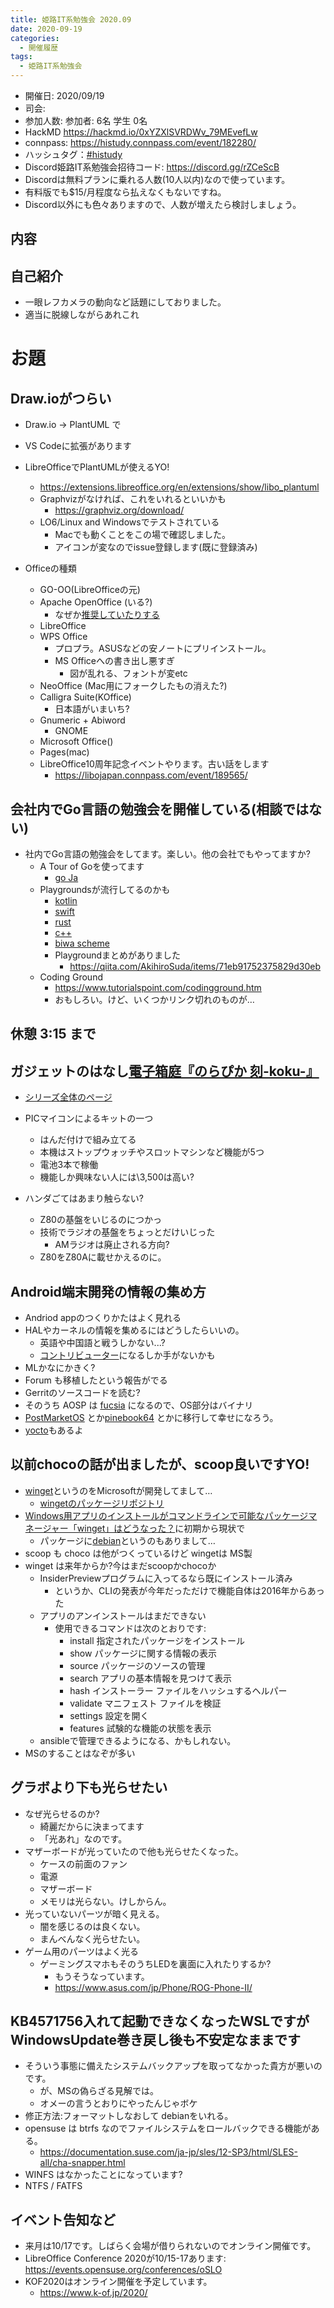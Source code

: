 ```yaml
---
title: 姫路IT系勉強会 2020.09
date: 2020-09-19
categories:
  - 開催履歴
tags:
  - 姫路IT系勉強会
---
```


* 開催日: 2020/09/19
* 司会:
* 参加人数: 参加者: 6名 学生 0名
* HackMD https://hackmd.io/0xYZXlSVRDWv_79MEvefLw
* connpass: https://histudy.connpass.com/event/182280/
* ハッシュタグ：[#histudy](https://twitter.com/search?q=%23histudy&src=typd)
* Discord姫路IT系勉強会招待コード: https://discord.gg/rZCeScB
* Discordは無料プランに乗れる人数(10人以内)なので使っています。
* 有料版でも$15/月程度なら払えなくもないですね。
* Discord以外にも色々ありますので、人数が増えたら検討しましょう。

## 内容

## 自己紹介

- 一眼レフカメラの動向など話題にしておりました。
- 適当に脱線しながらあれこれ

# お題

## Draw.ioがつらい
- Draw.io -> PlantUML で
- VS Codeに拡張があります
- LibreOfficeでPlantUMLが使えるYO!
    - https://extensions.libreoffice.org/en/extensions/show/libo_plantuml
    - Graphvizがなければ、これをいれるといいかも
        - https://graphviz.org/download/
    - LO6/Linux and Windowsでテストされている
        - Macでも動くことをこの場で確認しました。
        - アイコンが変なのでissue登録します(既に登録済み) 

- Officeの種類
    - GO-OO(LibreOfficeの元)
    - Apache OpenOffice (いる?)
        - なぜか[推奨していたりする](https://forest.watch.impress.co.jp/library/software/openoffice/)
    - LibreOffice
    - WPS Office
        - プロプラ。ASUSなどの安ノートにプリインストール。
        - MS Officeへの書き出し悪すぎ
            - 図が乱れる、フォントが変etc
    - NeoOffice (Mac用にフォークしたもの消えた?)
    - Calligra Suite(KOffice) 
        - 日本語がいまいち?
    - Gnumeric + Abiword
        - GNOME
    - Microsoft Office()
    - Pages(mac)
    - LibreOffice10周年記念イベントやります。古い話をします
        - https://libojapan.connpass.com/event/189565/

## 会社内でGo言語の勉強会を開催している(相談ではない)

- 社内でGo言語の勉強会をしてます。楽しい。他の会社でもやってますか?
    - A Tour of Goを使ってます
        - [go Ja](https://go-tour-jp.appspot.com/list)
    - Playgroundsが流行してるのかも
        - [kotlin](https://play.kotlinlang.org)
        - [swift](https://www.apple.com/swift/playgrounds/)
        - [rust](https://play.rust-lang.org/)
        - [c++](https://code.sololearn.com/c39N9RN6b4Md/#cpp)
        - [biwa scheme](https://repl.it/languages/scheme)
        - Playgroundまとめがありました
            - https://qiita.com/AkihiroSuda/items/71eb91752375829d30eb
    - Coding Ground
        - https://www.tutorialspoint.com/codingground.htm
        - おもしろい。けど、いくつかリンク切れのものが…

## 休憩 3:15 まで

## ガジェットのはなし[電子箱庭『のらぴか 刻-koku-』](http://noratelier.cart.fc2.com/ca9/29/p-r9-s/)
- [シリーズ全体のページ](http://noratelier.cart.fc2.com/?ca=9)
- PICマイコンによるキットの一つ
    - はんだ付けで組み立てる
    - 本機はストップウォッチやスロットマシンなど機能が5つ
    - 電池3本で稼働
    - 機能しか興味ない人には\3,500は高い?

- ハンダごてはあまり触らない?
    - Z80の基盤をいじるのにつかっ
    - 技術でラジオの基盤をちょっとだけいじった
        - AMラジオは廃止される方向?
    - Z80をZ80Aに載せかえるのに。


## Android端末開発の情報の集め方

- Andriod appのつくりかたはよく見れる
- HALやカーネルの情報を集めるにはどうしたらいいの。
    - 英語や中国語と戦うしかない...?
    - [コントリビューター](https://source.android.com/setup/community)になるしか手がないかも
- MLかなにかきく?
- Forum も移植したという報告がでる
- Gerritのソースコードを読む?
- そのうち AOSP は [fucsia](https://fuchsia.dev/) になるので、OS部分はバイナリ
- [PostMarketOS](https://postmarketos.org/) とか[pinebook64](https://www.pine64.org/pinebook/) とかに移行して幸せになろう。
- [yocto](https://www.yoctoproject.org/)もあるよ

## 以前chocoの話が出ましたが、scoop良いですYO!

- [winget](https://github.com/microsoft/winget-cli)というのをMicrosoftが開発してまして…
    - [wingetのパッケージリポジトリ](https://github.com/microsoft/winget-pkgs)
- [Windows用アプリのインストールがコマンドラインで可能なパッケージマネージャー「winget」はどうなった？](https://ascii.jp/elem/000/004/025/4025912/)に初期から現状で
    - パッケージに[debian](https://github.com/microsoft/winget-pkgs/tree/master/manifests/Debian/Debian)というのもありまして…
- scoop も choco は他がつくっているけど wingetは MS製
- winget は来年からか?今はまだscoopかchocoか
    - InsiderPreviewプログラムに入ってるなら既にインストール済み
        - というか、CLIの発表が今年だっただけで機能自体は2016年からあった
    - アプリのアンインストールはまだできない
        - 使用できるコマンドは次のとおりです:
            - install   指定されたパッケージをインストール
            - show      パッケージに関する情報の表示
            - source    パッケージのソースの管理
            - search    アプリの基本情報を見つけて表示
            - hash      インストーラー ファイルをハッシュするヘルパー
            - validate  マニフェスト ファイルを検証
            - settings  設定を開く
            - features  試験的な機能の状態を表示
    - ansibleで管理できるようになる、かもしれない。
- MSのすることはなぞが多い
 
## グラボより下も光らせたい

- なぜ光らせるのか?
    - 綺麗だからに決まってます
    - 「光あれ」なのです。
- マザーボードが光っていたので他も光らせたくなった。
    - ケースの前面のファン
    - 電源
    - マザーボード
    - メモリは光らない。けしからん。
- 光っていないパーツが暗く見える。
    - 闇を感じるのは良くない。
    - まんべんなく光らせたい。
- ゲーム用のパーツはよく光る
    - ゲーミングスマホもそのうちLEDを裏面に入れたりするか?
        - もうそうなっています。
        - https://www.asus.com/jp/Phone/ROG-Phone-II/

## KB4571756入れて起動できなくなったWSLですがWindowsUpdate巻き戻し後も不安定なままです

- そういう事態に備えたシステムバックアップを取ってなかった貴方が悪いのです。
    - が、MSの偽らざる見解では。
    - オメーの言うとおりにやったんじゃボケ
- 修正方法:フォーマットしなおして debianをいれる。
- opensuse は btrfs なのでファイルシステムをロールバックできる機能がある。
    - https://documentation.suse.com/ja-jp/sles/12-SP3/html/SLES-all/cha-snapper.html
- WINFS はなかったことになっています?
- NTFS / FATFS

## イベント告知など

- 来月は10/17です。しばらく会場が借りられないのでオンライン開催です。
- LibreOffice Conference 2020が10/15-17あります: https://events.opensuse.org/conferences/oSLO
- KOF2020はオンライン開催を予定しています。
    - https://www.k-of.jp/2020/